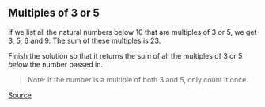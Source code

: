 ## Multiples of 3 or 5

If we list all the natural numbers below 10 that are multiples of 3 or 5, we get 3, 5, 6 and 9. The sum of these multiples is 23.

Finish the solution so that it returns the sum of all the multiples of 3 or 5 *below* the number passed in.

> Note: If the number is a multiple of both 3 and 5, only count it once.

[Source](https://www.codewars.com/kata/514b92a657cdc65150000006/train/python)